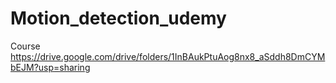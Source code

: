 # Motion_detection_udemy
Course
https://drive.google.com/drive/folders/1InBAukPtuAog8nx8_aSddh8DmCYMbEJM?usp=sharing
